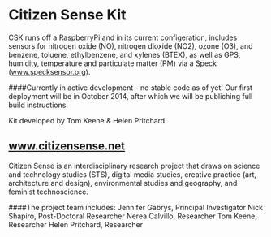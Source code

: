 Citizen Sense Kit
======================
CSK runs off a RaspberryPi and in its current configeration, includes sensors for nitrogen oxide (NO), nitrogen dioxide (NO2), ozone (O3), and benzene, toluene, ethylbenzene, and xylenes (BTEX), as well as GPS, humidity, temperature and particulate matter (PM) via a Speck (www.specksensor.org).


####Currently in active development - no stable code as of yet!
Our first deployment will be in October 2014, after which we will be publiching full build instructions.


Kit developed by Tom Keene & Helen Pritchard.

www.citizensense.net
---------------------
Citizen Sense is an interdisciplinary research project that draws on science and technology studies (STS), digital media studies, creative practice (art, architecture and design), environmental studies and geography, and feminist technoscience.

####The project team includes:
Jennifer Gabrys, Principal Investigator
Nick Shapiro, Post-Doctoral Researcher
Nerea Calvillo, Researcher
Tom Keene, Researcher
Helen Pritchard, Researcher


